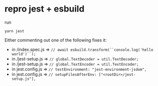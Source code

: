 # repro jest + esbuild

run

```
yarn jest
```

Either commenting out one of the following fixes it:

- in /index.spec.js => ` // await esbuild.transform(``console.log('hello world')``); `
- in /jest-setup.js => `// global.TextDecoder = util.TextDecoder;`
- in /jest-setup.js => `// global.TextEncoder = util.TextEncoder;`
- in jest.config.js => `// testEnvironment: "jest-environment-jsdom",`
- in jest.config.js => `// setupFilesAfterEnv: ["<rootDir>/jest-setup.js"],`
